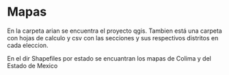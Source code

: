# Mapas

En la carpeta arian se encuentra el proyecto qgis. Tambien está una carpeta con hojas de calculo y csv con las secciones y sus respectivos distritos en cada eleccion. 

En el dir Shapefiles por estado se encuantran los mapas de Colima y del Estado de Mexico
